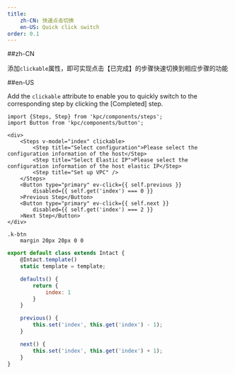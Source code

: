 ```yaml
---
title: 
    zh-CN: 快速点击切换 
    en-US: Quick click switch
order: 0.1
---
```

##zh-CN

添加`clickable`属性，即可实现点击【已完成】的步骤快速切换到相应步骤的功能

##en-US

Add the `clickable` attribute to enable you to quickly switch to the corresponding step by clicking the [Completed] step.

```vdt
import {Steps, Step} from 'kpc/components/steps';
import Button from 'kpc/components/button';

<div>
    <Steps v-model="index" clickable>
        <Step title="Select configuration">Please select the configuration information of the host</Step>
        <Step title="Select Elastic IP">Please select the configuration information of the host elastic IP</Step>
        <Step title="Set up VPC" />
    </Steps>
    <Button type="primary" ev-click={{ self.previous }}
        disabled={{ self.get('index') === 0 }}
    >Previous Step</Button>
    <Button type="primary" ev-click={{ self.next }}
        disabled={{ self.get('index') === 2 }}
    >Next Step</Button>
</div>
```

```styl
.k-btn
    margin 20px 20px 0 0
```

```js
export default class extends Intact {
    @Intact.template()
    static template = template;

    defaults() {
        return {
            index: 1
        }
    }

    previous() {
        this.set('index', this.get('index') - 1);
    }

    next() {
        this.set('index', this.get('index') + 1);
    }
}
```
